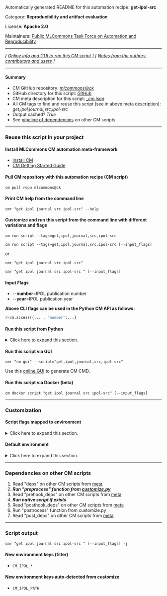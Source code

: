 Automatically generated README for this automation recipe: **get-ipol-src**

Category: **Reproducibility and artifact evaluation**

License: **Apache 2.0**

Maintainers: [Public MLCommons Task Force on Automation and Reproducibility](https://github.com/mlcommons/ck/blob/master/docs/taskforce.md)

---
*[ [Online info and GUI to run this CM script](https://access.cknowledge.org/playground/?action=scripts&name=get-ipol-src,b6fd8213d03d4aa4) ] [ [Notes from the authors, contributors and users](README-extra.md) ]*

---
#### Summary

* CM GitHub repository: *[mlcommons@ck](https://github.com/mlcommons/ck/tree/dev/cm-mlops)*
* GitHub directory for this script: *[GitHub](https://github.com/mlcommons/ck/tree/dev/cm-mlops/script/get-ipol-src)*
* CM meta description for this script: *[_cm.json](_cm.json)*
* All CM tags to find and reuse this script (see in above meta description): *get,ipol,journal,src,ipol-src*
* Output cached? *True*
* See [pipeline of dependencies](#dependencies-on-other-cm-scripts) on other CM scripts


---
### Reuse this script in your project

#### Install MLCommons CM automation meta-framework

* [Install CM](https://access.cknowledge.org/playground/?action=install)
* [CM Getting Started Guide](https://github.com/mlcommons/ck/blob/master/docs/getting-started.md)

#### Pull CM repository with this automation recipe (CM script)

```cm pull repo mlcommons@ck```

#### Print CM help from the command line

````cmr "get ipol journal src ipol-src" --help````

#### Customize and run this script from the command line with different variations and flags

`cm run script --tags=get,ipol,journal,src,ipol-src`

`cm run script --tags=get,ipol,journal,src,ipol-src [--input_flags]`

*or*

`cmr "get ipol journal src ipol-src"`

`cmr "get ipol journal src ipol-src " [--input_flags]`



#### Input Flags

* --**number**=IPOL publication number
* --**year**=IPOL publication year

**Above CLI flags can be used in the Python CM API as follows:**

```python
r=cm.access({... , "number":...}
```
#### Run this script from Python

<details>
<summary>Click here to expand this section.</summary>

```python

import cmind

r = cmind.access({'action':'run'
                  'automation':'script',
                  'tags':'get,ipol,journal,src,ipol-src'
                  'out':'con',
                  ...
                  (other input keys for this script)
                  ...
                 })

if r['return']>0:
    print (r['error'])

```

</details>


#### Run this script via GUI

```cmr "cm gui" --script="get,ipol,journal,src,ipol-src"```

Use this [online GUI](https://cKnowledge.org/cm-gui/?tags=get,ipol,journal,src,ipol-src) to generate CM CMD.

#### Run this script via Docker (beta)

`cm docker script "get ipol journal src ipol-src" [--input_flags]`

___
### Customization


#### Script flags mapped to environment
<details>
<summary>Click here to expand this section.</summary>

* `--number=value`  &rarr;  `CM_IPOL_NUMBER=value`
* `--year=value`  &rarr;  `CM_IPOL_YEAR=value`

**Above CLI flags can be used in the Python CM API as follows:**

```python
r=cm.access({... , "number":...}
```

</details>

#### Default environment

<details>
<summary>Click here to expand this section.</summary>

These keys can be updated via `--env.KEY=VALUE` or `env` dictionary in `@input.json` or using script flags.


</details>

___
### Dependencies on other CM scripts


  1. Read "deps" on other CM scripts from [meta](https://github.com/mlcommons/ck/tree/dev/cm-mlops/script/get-ipol-src/_cm.json)
  1. ***Run "preprocess" function from [customize.py](https://github.com/mlcommons/ck/tree/dev/cm-mlops/script/get-ipol-src/customize.py)***
  1. Read "prehook_deps" on other CM scripts from [meta](https://github.com/mlcommons/ck/tree/dev/cm-mlops/script/get-ipol-src/_cm.json)
  1. ***Run native script if exists***
  1. Read "posthook_deps" on other CM scripts from [meta](https://github.com/mlcommons/ck/tree/dev/cm-mlops/script/get-ipol-src/_cm.json)
  1. Run "postrocess" function from customize.py
  1. Read "post_deps" on other CM scripts from [meta](https://github.com/mlcommons/ck/tree/dev/cm-mlops/script/get-ipol-src/_cm.json)

___
### Script output
`cmr "get ipol journal src ipol-src " [--input_flags] -j`
#### New environment keys (filter)

* `CM_IPOL_*`
#### New environment keys auto-detected from customize

* `CM_IPOL_PATH`